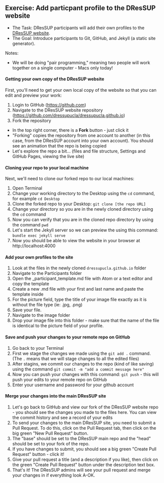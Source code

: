 ## Exercise: Add particpant profile to the DResSUP website

* The Task: DResSUP participants will add their own profiles to the [DResSUP website](http://dressup.library.ucla.edu/participants/). 
* The Goal: Introduce participants to Git, GitHub, and Jekyll (a static site generator).

Notes:
* We will be doing "pair programming," meaning two people will work together on a single computer - Macs only today!

#### Getting your own copy of the DResSUP website

First, you'll need to get your own local copy of the website so that you can edit and preview your work:

1. Login to GitHub (https://github.com) 
2. Navigate to the DResSUP website repository (https://github.com/dressupucla/dressupucla.github.io)
3. Fork the repository
  * In the top right corner, there is a **Fork** button - just click it
  * "Forking" copies the repository from one account to another (in this case, from the DResSUP account into your own account). You should see an animation that the repo is being copied
  * Let's explore the repo a bit... (files and file structure, Settings and GitHub Pages, viewing the live site)
  
#### Cloning your repo to your local machine

Next, we'll need to clone our forked repo to our local machines:

1. Open Terminal
2. Change your working directory to the Desktop using the `cd` command, for example `cd Desktop`
3. Clone the forked repo to your Desktop: `git clone [the repo URL]`
4. Change your directory so you are in the newly cloned directory using the `cd` command
5. Now you can verify that you are in the cloned repo directory by using the command `pwd`
6. Let's start the Jekyll server so we can preview the using this command: `bundle exec jekyll serve`
7. Now you should be able to view the website in your browser at http://localhost:4000

#### Add your own profiles to the site

1. Look at the files in the newly cloned `dressupucla.github.io` folder
2. Navigate to the Participants folder
3. Open the _participant_template.md file with Atom or a text editor and copy the template
4. Create a new .md file with your first and last name and paste the template inside
5. For the picture field, type the title of your image file exactly as it is without the file type (ie: .jpg, .png)
6. Save your file.
7. Navigate to the image folder
8. Drop your image file into this folder - make sure that the name of the file is identical to the picture field of your profile.

#### Save and push your changes to your remote repo on GitHub
1. Go back to your Terminal
2. First we stage the changes we made using the `git add .` command. (The `.` means that we will stage changes to all the edited files)
3. After stagins, we commit our changes to the repo (kind of like saving) using the command `git commit -m "add a commit message here"`
4. Now you can push your changes with this command: `git push` - this will push your edits to your remote repo on GitHub
5. Enter your username and password for your github account

#### Merge your changes into the main DResSUP site
1. Let's go back to GitHub and view our fork of the DResSUP website repo - you should see the changes you made to the files here. You can view the commit history and see a record of your edits
2. To send your changes to the main DResSUP site, you need to submit a Pull Request. To do this, click on the Pull Request tab, then click on the big green "New Pull Request" button.
3. The "base" should be set to the DResSUP main repo and the "head" should be set to your fork of the repo.
4. If you have changes to submit, you should see a big green "Create Pull Request" button - click it!
5. Give your pull request a title (and a description if you like), then click on the green "Create Pull Request" button under the description text box.
6. That's it! The DResSUP admins will see your pull request and merge your changes in if everything look A-OK.

